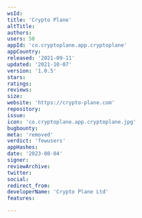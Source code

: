```yaml
---
wsId: 
title: 'Crypto Plane'
altTitle: 
authors: 
users: 50
appId: 'co.cryptoplane.app.cryptoplane'
appCountry: 
released: '2021-09-11'
updated: '2021-10-07'
version: '1.0.5'
stars: 
ratings: 
reviews: 
size: 
website: 'https://crypto-plane.com'
repository: 
issue: 
icon: 'co.cryptoplane.app.cryptoplane.jpg'
bugbounty: 
meta: 'removed'
verdict: 'fewusers'
appHashes: 
date: '2023-08-04'
signer: 
reviewArchive: 
twitter: 
social: 
redirect_from: 
developerName: 'Crypto Plane Ltd'
features: 

---
```


